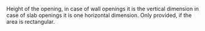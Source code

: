 Height of the opening, in case of wall openings it is the vertical dimension in case of slab openings it is one horizontal dimension. Only provided, if the area is rectangular.
